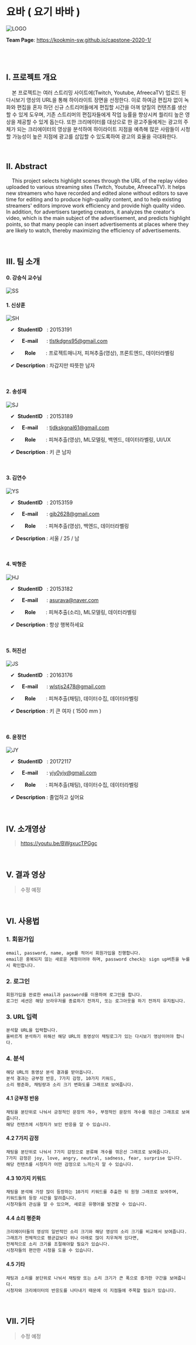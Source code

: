# 요바 ( 요기 바바 )


![LOGO](https://user-images.githubusercontent.com/58547105/77086346-ffca7480-6a44-11ea-99d4-d0056fbdd1df.png)


**Team Page**: https://kookmin-sw.github.io/capstone-2020-1/

<br/><br/>

## I. 프로젝트 개요



&nbsp;&nbsp;&nbsp;&nbsp;본 프로젝트는 여러 스트리밍 사이트에(Twitch, Youtube, AfreecaTV) 업로드 된 다시보기 영상의 URL을 통해 하이라이트 장면을 선정한다. 이로 하여금 편집자 없이 녹화와 편집을 혼자 하던 신규 스트리머들에게 편집할 시간을 아껴 양질의 컨텐츠를 생산할 수 있게 도우며, 기존 스트리머의 편집자들에게 작업 능률을 향상시켜 퀄리티 높은 영상을 제공할 수 있게 돕는다. 또한 크리에이터를 대상으로 한 광고주들에게는 광고의 주체가 되는 크리에이터의 영상을 분석하여 하이라이트 지점을 예측해 많은 사람들이 시청할 가능성이 높은 지점에 광고를 삽입할 수 있도록하여 광고의 효율을 극대화한다.

<br/>

## II. Abstract


&nbsp;&nbsp;&nbsp;&nbsp;This project selects highlight scenes through the URL of the replay video uploaded to various streaming sites (Twitch, Youtube, AfreecaTV). It helps new streamers who have recorded and edited alone without editors to save time for editing and to produce high-quality content, and to help existing streamers' editors improve work efficiency and provide high quality video. In addition, for advertisers targeting creators, it analyzes the creator's video, which is the main subject of the advertisement, and predicts highlight points, so that many people can insert advertisements at places where they are likely to watch, thereby maximizing the efficiency of advertisements.

<br/>

## III. 팀 소개


#### 0. **강승식 교수님**

![SS](https://user-images.githubusercontent.com/58547105/77403157-2694fc00-6df3-11ea-8c0c-bde1c12e99de.jpg)

#### 1. **신상훈**

![SH](https://user-images.githubusercontent.com/58547105/77393634-c7c68700-6de0-11ea-872c-104f6aedcff0.jpg)

&nbsp;&nbsp;&nbsp;&#10004; &nbsp;**StudentID**&nbsp;&nbsp; : 20153191

&nbsp;&nbsp;&nbsp;&#10004; &nbsp;&nbsp;&nbsp;&nbsp;**E-mail**&nbsp;&nbsp;&nbsp;&nbsp;&nbsp; : tlstkdgns95@gmail.com

&nbsp;&nbsp;&nbsp;&#10004; &nbsp;&nbsp;&nbsp;&nbsp;&nbsp;&nbsp;**Role**&nbsp;&nbsp;&nbsp;&nbsp;&nbsp;&nbsp; : 프로젝트매니저, 피쳐추출(영상), 프론트엔드, 데이터라벨링

&nbsp;&nbsp;&nbsp;&#10004; **Description** : 차갑지만 따뜻한 남자

<br/>

#### 2. **송성재**

![SJ](https://user-images.githubusercontent.com/58547105/77393636-c85f1d80-6de0-11ea-90b9-e3698baa8075.jpg)

&nbsp;&nbsp;&nbsp;&#10004; &nbsp;**StudentID**&nbsp;&nbsp; : 20153189

&nbsp;&nbsp;&nbsp;&#10004; &nbsp;&nbsp;&nbsp;&nbsp;**E-mail**&nbsp;&nbsp;&nbsp;&nbsp;&nbsp; : tjdkskgnal61@gmail.com

&nbsp;&nbsp;&nbsp;&#10004; &nbsp;&nbsp;&nbsp;&nbsp;&nbsp;&nbsp;**Role**&nbsp;&nbsp;&nbsp;&nbsp;&nbsp;&nbsp; : 피쳐추출(영상), ML모델링, 백엔드, 데이터라벨링, UI/UX

&nbsp;&nbsp;&nbsp;&#10004; **Description** : 키 큰 남자


<br/>

#### 3. **김연수**

![YS](https://user-images.githubusercontent.com/58547105/77393637-c8f7b400-6de0-11ea-8963-63e9acd0c86b.jpg)

&nbsp;&nbsp;&nbsp;&#10004; &nbsp;**StudentID**&nbsp;&nbsp; : 20153159

&nbsp;&nbsp;&nbsp;&#10004; &nbsp;&nbsp;&nbsp;&nbsp;**E-mail**&nbsp;&nbsp;&nbsp;&nbsp;&nbsp; : gjb2628@gmail.com

&nbsp;&nbsp;&nbsp;&#10004; &nbsp;&nbsp;&nbsp;&nbsp;&nbsp;&nbsp;**Role**&nbsp;&nbsp;&nbsp;&nbsp;&nbsp;&nbsp; : 피쳐추출(영상), 백엔드, 데이터라벨링

&nbsp;&nbsp;&nbsp;&#10004; **Description** : 서울 / 25 / 남


<br/>

#### 4. **박형준**

![HJ](https://user-images.githubusercontent.com/58547105/77393629-c6955a00-6de0-11ea-85f9-c282856d87a1.jpg)

&nbsp;&nbsp;&nbsp;&#10004; &nbsp;**StudentID**&nbsp;&nbsp; : 20153182

&nbsp;&nbsp;&nbsp;&#10004; &nbsp;&nbsp;&nbsp;&nbsp;**E-mail**&nbsp;&nbsp;&nbsp;&nbsp;&nbsp; : asurava@naver.com 

&nbsp;&nbsp;&nbsp;&#10004; &nbsp;&nbsp;&nbsp;&nbsp;&nbsp;&nbsp;**Role**&nbsp;&nbsp;&nbsp;&nbsp;&nbsp;&nbsp; : 피쳐추출(소리), ML모델링, 데이터라벨링

&nbsp;&nbsp;&nbsp;&#10004; **Description** : 항상 행복하세요


<br/>

#### 5. **허진선**

![JS](https://user-images.githubusercontent.com/58547105/77393631-c72df080-6de0-11ea-85c3-394aa2627d99.jpg)

&nbsp;&nbsp;&nbsp;&#10004; &nbsp;**StudentID**&nbsp;&nbsp; : 20163176

&nbsp;&nbsp;&nbsp;&#10004; &nbsp;&nbsp;&nbsp;&nbsp;**E-mail**&nbsp;&nbsp;&nbsp;&nbsp;&nbsp; : wlstjs2478@gmail.com

&nbsp;&nbsp;&nbsp;&#10004; &nbsp;&nbsp;&nbsp;&nbsp;&nbsp;&nbsp;**Role**&nbsp;&nbsp;&nbsp;&nbsp;&nbsp;&nbsp; : 피쳐추출(채팅), 데이터수집, 데이터라벨링

&nbsp;&nbsp;&nbsp;&#10004; **Description** : 키 큰 여자 ( 1500 mm ) 


<br/>

#### 6. **윤정연**

![JY](https://user-images.githubusercontent.com/58547105/77393633-c7c68700-6de0-11ea-9a49-6cba008fa17f.jpg)

&nbsp;&nbsp;&nbsp;&#10004; &nbsp;**StudentID**&nbsp;&nbsp; : 20172117

&nbsp;&nbsp;&nbsp;&#10004; &nbsp;&nbsp;&nbsp;&nbsp;**E-mail**&nbsp;&nbsp;&nbsp;&nbsp;&nbsp; : yjy0yjy@gmail.com

&nbsp;&nbsp;&nbsp;&#10004; &nbsp;&nbsp;&nbsp;&nbsp;&nbsp;&nbsp;**Role**&nbsp;&nbsp;&nbsp;&nbsp;&nbsp;&nbsp; : 피쳐추출(채팅), 데이터수집, 데이터라벨링

&nbsp;&nbsp;&nbsp;&#10004; **Description** : 졸업하고 싶어요


<br/>

## IV. 소개영상


> https://youtu.be/BWgxucTPGgc

<br/>

## V. 결과 영상


> 수정 예정

<br/>

## VI. 사용법
### 1. 회원가입
```
email, password, name, age를 적어서 회원가입을 진행합니다.
email은 중복되지 않는 새로운 계정이어야 하며, password check는 sign up버튼을 누를시 확인합니다. 
```
### 2. 로그인
```
회원가입을 완료한 email과 password를 이용하여 로그인을 합니다.
로그인 세션은 해당 브라우저를 종료하기 전까지, 또는 로그아웃을 하기 전까지 유지됩니다. 
```
### 3. URL 입력
```
분석할 URL을 입력합니다. 
올바르게 분석하기 위해선 해당 URL의 동영상이 채팅로그가 있는 다시보기 영상이어야 합니다.
``` 
### 4. 분석
```
해당 URL의 동영상 분석 결과를 받아옵니다. 
분석 결과는 긍부정 반응, 7가지 감정, 10가지 키워드, 
소리 평준화, 채팅량과 소리 크기 변화도를 그래프로 보여줍니다.
```
#### 4.1 긍부정 반응
```
채팅을 분단위로 나눠서 긍정적인 문장의 개수, 부정적인 문장의 개수를 꺾은선 그래프로 보여줍니다.
해당 컨텐츠에 시청자가 보인 반응을 알 수 있습니다.
```
#### 4.2 7가지 감정
```
채팅을 분단위로 나눠서 7가지 감정으로 분류해 개수를 꺾은선 그래프로 보여줍니다.
7가지 감정은 joy, love, angry, neutral, sadness, fear, surprise 입니다.
해당 컨텐츠를 시청자가 어떤 감정으로 느끼는지 알 수 있습니다.
```
#### 4.3 10가지 키워드
```
채팅을 분석해 가장 많이 등장하는 10가지 키워드를 추출한 뒤 원형 그래프로 보여주며,
키워드들의 등장 시간을 알려줍니다.
시청자들의 관심을 알 수 있으며, 새로운 유행어를 발견할 수 있습니다.
```
#### 4.4 소리 평준화
```
크리에이터들의 영상의 일반적인 소리 크기와 해당 영상의 소리 크기를 비교해서 보여줍니다.
그래프가 전체적으로 평균값보다 위나 아래로 많이 치우쳐져 있다면,
전체적으로 소리 크기를 조절해야할 필요가 있습니다.
시청자들의 편안한 시청을 도울 수 있습니다.
```
#### 4.5 기타
```
채팅과 소리를 분단위로 나눠서 채팅량 또는 소리 크기가 큰 폭으로 증가한 구간을 보여줍니다.
시청자와 크리에이터의 반응도를 나타내기 때문에 이 지점들에 주목할 필요가 있습니다.
```
<br/>

## VII. 기타


> 수정 예정
